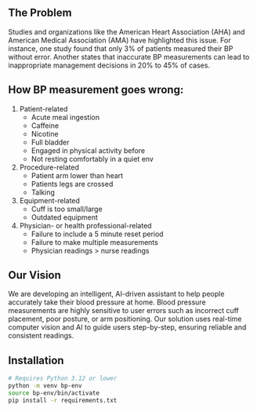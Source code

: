 
## The Problem
Studies and organizations like the American Heart Association (AHA) and American Medical Association (AMA) have highlighted this issue. For instance, one study found that only 3% of patients measured their BP without error. Another states that inaccurate BP measurements can lead to inappropriate management decisions in 20% to 45% of cases. 

## How BP measurement goes wrong:
1. Patient-related
    * Acute meal ingestion
    * Caffeine
    * Nicotine
    * Full bladder
    * Engaged in physical activity before
    * Not resting comfortably in a quiet env
2. Procedure-related
    * Patient arm lower than heart
    * Patients legs are crossed
    * Talking 
3. Equipment-related
    * Cuff is too small/large
    * Outdated equipment
4. Physician- or health professional-related
    * Failure to include a 5 minute reset period
    * Failure to make multiple measurements
    * Physician readings > nurse readings


## Our Vision
We are developing an intelligent, AI-driven assistant to help people accurately take their blood pressure at home. Blood pressure measurements are highly sensitive to user errors such as incorrect cuff placement, poor posture, or arm positioning. Our solution uses real-time computer vision and AI to guide users step-by-step, ensuring reliable and consistent readings.


## Installation
```bash
# Requires Python 3.12 or lower
python -m venv bp-env
source bp-env/bin/activate
pip install -r requirements.txt
